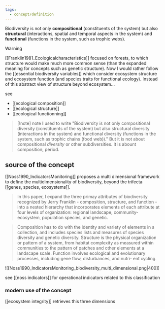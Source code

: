 ```yaml
---
tags:
  - concept/definition
---
```

Biodiversity is not only **compositional** (constituents of the system) but also **structural** (interactions, spatial and temporal aspects in the system) and **functional** (functions in the system, such as trophic webs).

>[!warning] 
>[[Franklin1981_Ecologicalcharacteristics]] focused on forests, to which structure would make much more common sense (than the expanded meaning for concepts such as genetic structure).
>Now I would rather follow the [[essential biodiversity variables]] which consider ecosystem structure and ecosystem function (and species traits for functional ecology). Instead of this abstract view of structure beyond ecosystem...

see 
- [[ecological composition]]
- [[ecological structure]]
- [[ecological functionning]]

>[!note] note
> I used to write "Biodiversity is not only compositional diversity (constituents of the system) but also structural diversity (interactions in the system) and functional diversity (functions in the system, such as trophic chains (food web))." But it is not about compositional *diversity* or other subdiversities. It is abount composition, period.

## source of the concept
[[Noss1990_IndicatorsMonitoring]] proposes a multi dimensional framework to define the multidimensionality of biodiversity, beyond the trifecta [[genes, species, ecosystems]].

> In this paper, I expand the three primay attributes of biodiversity recognized by Jerry Franklin - composition, structure, and  function - into a nested hierarchy that incorporates elements of each attribute at four levels of organization: regional landscape, community-ecosystem, population species, and genetic.

> Composition has to do with the identity and variety of elements in a collection, and includes species lists and measures of species diversity and genetic diversity. 
> Structure is the physical organization or pattern of a system, from habitat complexity as measured within communities to the pattern of patches and other elements at a landscape scale. 
> Function involves ecological and evolutionary processes, including gene flow, disturbances, and nutri- ent cycling.

![[Noss1990_IndicatorsMonitoring_biodiversity_multi_dimensional.png|400]]

see [[noss indicators]] for operational indicators related to this classification
### modern use of the concept
[[ecosystem integrity]] retrieves this three dimensions
